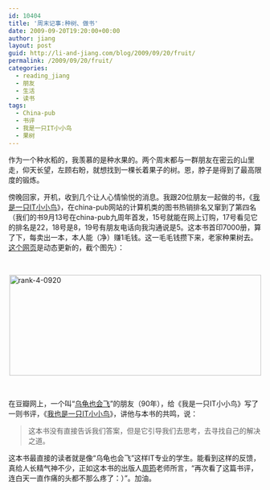 ```yaml
---
id: 10404
title: '周末记事:种树、做书'
date: 2009-09-20T19:20:00+00:00
author: jiang
layout: post
guid: http://li-and-jiang.com/blog/2009/09/20/fruit/
permalink: /2009/09/20/fruit/
categories:
  - reading_jiang
  - 朋友
  - 生活
  - 读书
tags:
  - China-pub
  - 书评
  - 我是一只IT小小鸟
  - 果树
---
```

作为一个种水稻的，我羡慕的是种水果的。两个周末都与一群朋友在密云的山里走，仰天长望，左顾右盼，就想找到一棵长着果子的树。恩，脖子是得到了最高限度的锻炼。

傍晚回家，开机，收到几个让人心情愉悦的消息。我跟20位朋友一起做的书，《<a href="http://www.douban.com/subject/4006425/" target="_blank">我是一只IT小小鸟</a>》，在china-pub网站的计算机类的图书热销排名又窜到了第四名（我们的书9月13号在china-pub九周年首发，15号就能在网上订购，17号看见它的排名是22，18号是8，19号有朋友电话向我沟通说是5。这本书首印7000册，算了下，每卖出一本，本人能（净）赚1毛钱。这一毛毛钱攒下来，老家种果树去。<a href="http://www.china-pub.com/rank/?type=59&act=day&v=7" target="_blank">这个网页</a>是动态更新的，截个图先）：

&#160;

[<img style="border-right-width: 0px; display: block; float: none; border-top-width: 0px; border-bottom-width: 0px; margin-left: auto; border-left-width: 0px; margin-right: auto" title="rank-4-0920" border="0" alt="rank-4-0920" src="http://li-and-jiang.com/blog/wp-content/uploads/2009/09/rank40920-thumb.png" width="501" height="200" />](http://li-and-jiang.com/blog/wp-content/uploads/2009/09/rank40920.png)

&#160;

在豆瓣网上，一个叫“<a href="http://www.douban.com/people/cnwhy/" target="_blank">乌龟也会飞</a>”的朋友（90年），给《我是一只IT小小鸟》写了一则书评，《<a href="http://www.douban.com/review/2359404/" target="_blank">我也是一只IT小小鸟</a>》，讲他与本书的共鸣，说：

> 这本书没有直接告诉我们答案，但是它引导我们去思考，去寻找自己的解决之道。

这本书最直接的读者就是像“乌龟也会飞”这样IT专业的学生。能看到这样的反馈，真给人长精气神不少，正如这本书的出版人<a href="http://yeka.blogbus.com/" target="_blank">周筠</a>老师所言，“再次看了这篇书评，连白天一直作痛的头都不那么疼了：）”。加油。